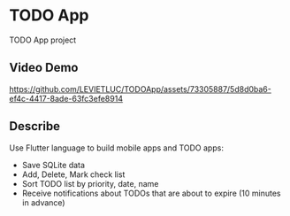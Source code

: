 # TODO App

TODO App project

## Video Demo

https://github.com/LEVIETLUC/TODOApp/assets/73305887/5d8d0ba6-ef4c-4417-8ade-63fc3efe8914

## Describe

Use Flutter language to build mobile apps and TODO apps:
- Save SQLite data
- Add, Delete, Mark check list
- Sort TODO list by priority, date, name
- Receive notifications about TODOs that are about to expire (10 minutes in advance)
